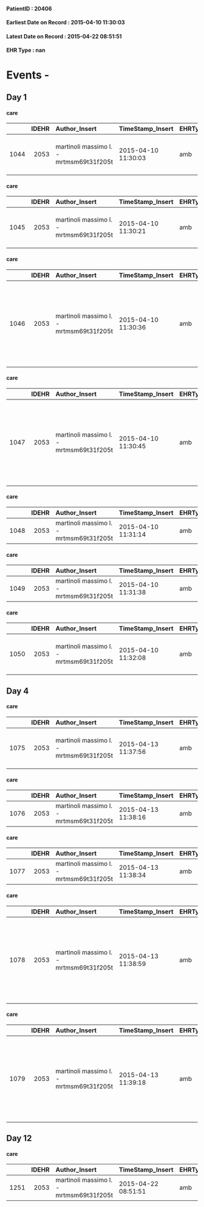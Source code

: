 
#### PatientID : 20406
#### Earliest Date on Record : 2015-04-10 11:30:03
#### Latest Date on Record : 2015-04-22 08:51:51
#### EHR Type : nan

# Events - 

## Day 1

#### care
|      |   IDEHR | Author_Insert                           | TimeStamp_Insert    | EHRType   |   PatientID |   IDGESTIONE_AUSILI |   ds_ncons |   opt_annulla_consegna | dt_Ric_consegna     | dt_ric_cons_forn    | opt_ausilio                                     |
|-----:|--------:|:----------------------------------------|:--------------------|:----------|------------:|--------------------:|-----------:|-----------------------:|:--------------------|:--------------------|:------------------------------------------------|
| 1044 |    2053 | martinoli massimo l. - mrtmsm69t31f205t | 2015-04-10 11:30:03 | amb       |       20406 |                 887 |      24892 |                      0 | 2015-03-24 00:00:00 | 2015-03-24 00:00:00 | electronic articulated bed with side rails # 14 |

#### care
|      |   IDEHR | Author_Insert                           | TimeStamp_Insert    | EHRType   |   PatientID |   IDGESTIONE_AUSILI |   ds_ncons |   opt_annulla_consegna | dt_Ric_consegna     | dt_ric_cons_forn    | opt_ausilio                             |
|-----:|--------:|:----------------------------------------|:--------------------|:----------|------------:|--------------------:|-----------:|-----------------------:|:--------------------|:--------------------|:----------------------------------------|
| 1045 |    2053 | martinoli massimo l. - mrtmsm69t31f205t | 2015-04-10 11:30:21 | amb       |       20406 |                 888 |      24892 |                      0 | 2015-03-24 00:00:00 | 2015-03-24 00:00:00 | antid air mattress with compressor # 16 |

#### care
|      |   IDEHR | Author_Insert                           | TimeStamp_Insert    | EHRType   |   PatientID |   IDGESTIONE_AUSILI |   ds_ncons |   opt_annulla_consegna | ds_note_x                                                                                | dt_Ric_consegna     | dt_ric_cons_forn    | opt_ausilio                                     |
|-----:|--------:|:----------------------------------------|:--------------------|:----------|------------:|--------------------:|-----------:|-----------------------:|:-----------------------------------------------------------------------------------------|:--------------------|:--------------------|:------------------------------------------------|
| 1046 |    2053 | martinoli massimo l. - mrtmsm69t31f205t | 2015-04-10 11:30:36 | amb       |       20406 |                 889 |      24892 |                      0 | urgent. agreeing with her daughter on the day of delivery to mobile calling 347 4454117. | 2015-03-24 00:00:00 | 2015-03-24 00:00:00 | electronic articulated bed with side rails # 14 |

#### care
|      |   IDEHR | Author_Insert                           | TimeStamp_Insert    | EHRType   |   PatientID |   IDGESTIONE_AUSILI |   ds_ncons |   opt_annulla_consegna | ds_note_x                                                                                | dt_Ric_consegna     | dt_ric_cons_forn    | opt_ausilio                             |
|-----:|--------:|:----------------------------------------|:--------------------|:----------|------------:|--------------------:|-----------:|-----------------------:|:-----------------------------------------------------------------------------------------|:--------------------|:--------------------|:----------------------------------------|
| 1047 |    2053 | martinoli massimo l. - mrtmsm69t31f205t | 2015-04-10 11:30:45 | amb       |       20406 |                 890 |      24892 |                      0 | urgent. agreeing with her daughter on the day of delivery to mobile calling 347 4454117. | 2015-03-24 00:00:00 | 2015-03-24 00:00:00 | antid air mattress with compressor # 16 |

#### care
|      |   IDEHR | Author_Insert                           | TimeStamp_Insert    | EHRType   |   PatientID |   IDGESTIONE_AUSILI |   ds_ncons |   opt_annulla_consegna | dt_Ric_consegna     | dt_ric_cons_forn    | opt_ausilio                   |
|-----:|--------:|:----------------------------------------|:--------------------|:----------|------------:|--------------------:|-----------:|-----------------------:|:--------------------|:--------------------|:------------------------------|
| 1048 |    2053 | martinoli massimo l. - mrtmsm69t31f205t | 2015-04-10 11:31:14 | amb       |       20406 |                 891 |      24930 |                      0 | 2015-03-30 00:00:00 | 2015-03-31 00:00:00 | folding wheelchair indoor # 4 |

#### care
|      |   IDEHR | Author_Insert                           | TimeStamp_Insert    | EHRType   |   PatientID |   IDGESTIONE_AUSILI |   ds_ncons |   opt_annulla_consegna | ds_note_x   | dt_Ric_consegna     | dt_ric_cons_forn    | opt_ausilio            |
|-----:|--------:|:----------------------------------------|:--------------------|:----------|------------:|--------------------:|-----------:|-----------------------:|:------------|:--------------------|:--------------------|:-----------------------|
| 1049 |    2053 | martinoli massimo l. - mrtmsm69t31f205t | 2015-04-10 11:31:38 | amb       |       20406 |                 892 |      25018 |                      0 | small       | 2015-04-10 00:00:00 | 2015-04-10 00:00:00 | comfortable chair # 21 |

#### care
|      |   IDEHR | Author_Insert                           | TimeStamp_Insert    | EHRType   |   PatientID |   IDGESTIONE_AUSILI |   ds_ncons |   opt_annulla_consegna | ds_note_x                         | dt_Ric_consegna     | dt_ric_cons_forn    | opt_ausilio                          |
|-----:|--------:|:----------------------------------------|:--------------------|:----------|------------:|--------------------:|-----------:|-----------------------:|:----------------------------------|:--------------------|:--------------------|:-------------------------------------|
| 1050 |    2053 | martinoli massimo l. - mrtmsm69t31f205t | 2015-04-10 11:32:08 | amb       |       20406 |                 893 |      25018 |                      0 | two and two wheels balconnet tips | 2015-04-10 00:00:00 | 2015-04-10 00:00:00 | 2 tips walker 2 wheels (walker) # 10 |


## Day 4

#### care
|      |   IDEHR | Author_Insert                           | TimeStamp_Insert    | EHRType   |   PatientID |   IDGESTIONE_AUSILI |   ds_ncons |   ds_nritiro |   opt_annulla_consegna | ds_note_x                         | dt_Ric_consegna     | dt_ric_cons_forn    | dt_ric_ritiro       | dt_ric_ritiro_forn   | opt_ausilio                          |
|-----:|--------:|:----------------------------------------|:--------------------|:----------|------------:|--------------------:|-----------:|-------------:|-----------------------:|:----------------------------------|:--------------------|:--------------------|:--------------------|:---------------------|:-------------------------------------|
| 1075 |    2053 | martinoli massimo l. - mrtmsm69t31f205t | 2015-04-13 11:37:56 | amb       |       20406 |                 918 |      25018 |        25032 |                      0 | two and two wheels balconnet tips | 2015-04-10 00:00:00 | 2015-04-10 00:00:00 | 2015-04-13 00:00:00 | 2015-04-13 00:00:00  | 2 tips walker 2 wheels (walker) # 10 |

#### care
|      |   IDEHR | Author_Insert                           | TimeStamp_Insert    | EHRType   |   PatientID |   IDGESTIONE_AUSILI |   ds_ncons |   ds_nritiro |   opt_annulla_consegna | ds_note_x   | dt_Ric_consegna     | dt_ric_cons_forn    | dt_ric_ritiro       | dt_ric_ritiro_forn   | opt_ausilio            |
|-----:|--------:|:----------------------------------------|:--------------------|:----------|------------:|--------------------:|-----------:|-------------:|-----------------------:|:------------|:--------------------|:--------------------|:--------------------|:---------------------|:-----------------------|
| 1076 |    2053 | martinoli massimo l. - mrtmsm69t31f205t | 2015-04-13 11:38:16 | amb       |       20406 |                 919 |      25018 |        25032 |                      0 | small       | 2015-04-10 00:00:00 | 2015-04-10 00:00:00 | 2015-04-13 00:00:00 | 2015-04-13 00:00:00  | comfortable chair # 21 |

#### care
|      |   IDEHR | Author_Insert                           | TimeStamp_Insert    | EHRType   |   PatientID |   IDGESTIONE_AUSILI |   ds_ncons |   ds_nritiro |   opt_annulla_consegna | dt_Ric_consegna     | dt_ric_cons_forn    | dt_ric_ritiro       | dt_ric_ritiro_forn   | opt_ausilio                   |
|-----:|--------:|:----------------------------------------|:--------------------|:----------|------------:|--------------------:|-----------:|-------------:|-----------------------:|:--------------------|:--------------------|:--------------------|:---------------------|:------------------------------|
| 1077 |    2053 | martinoli massimo l. - mrtmsm69t31f205t | 2015-04-13 11:38:34 | amb       |       20406 |                 920 |      24930 |        25032 |                      0 | 2015-03-30 00:00:00 | 2015-03-31 00:00:00 | 2015-04-13 00:00:00 | 2015-04-13 00:00:00  | folding wheelchair indoor # 4 |

#### care
|      |   IDEHR | Author_Insert                           | TimeStamp_Insert    | EHRType   |   PatientID |   IDGESTIONE_AUSILI |   ds_ncons |   ds_nritiro |   opt_annulla_consegna | ds_note_x                                                                                | dt_Ric_consegna     | dt_ric_cons_forn    | dt_ric_ritiro       | dt_ric_ritiro_forn   | opt_ausilio                             |
|-----:|--------:|:----------------------------------------|:--------------------|:----------|------------:|--------------------:|-----------:|-------------:|-----------------------:|:-----------------------------------------------------------------------------------------|:--------------------|:--------------------|:--------------------|:---------------------|:----------------------------------------|
| 1078 |    2053 | martinoli massimo l. - mrtmsm69t31f205t | 2015-04-13 11:38:59 | amb       |       20406 |                 921 |      24892 |        25032 |                      0 | urgent. agreeing with her daughter on the day of delivery to mobile calling 347 4454117. | 2015-03-24 00:00:00 | 2015-03-24 00:00:00 | 2015-04-13 00:00:00 | 2015-04-13 00:00:00  | antid air mattress with compressor # 16 |

#### care
|      |   IDEHR | Author_Insert                           | TimeStamp_Insert    | EHRType   |   PatientID |   IDGESTIONE_AUSILI |   ds_ncons |   ds_nritiro |   opt_annulla_consegna | ds_note_x                                                                                | dt_Ric_consegna     | dt_ric_cons_forn    | dt_ric_ritiro       | dt_ric_ritiro_forn   | opt_ausilio                                     |
|-----:|--------:|:----------------------------------------|:--------------------|:----------|------------:|--------------------:|-----------:|-------------:|-----------------------:|:-----------------------------------------------------------------------------------------|:--------------------|:--------------------|:--------------------|:---------------------|:------------------------------------------------|
| 1079 |    2053 | martinoli massimo l. - mrtmsm69t31f205t | 2015-04-13 11:39:18 | amb       |       20406 |                 922 |      24892 |        25032 |                      0 | urgent. agreeing with her daughter on the day of delivery to mobile calling 347 4454117. | 2015-03-24 00:00:00 | 2015-03-24 00:00:00 | 2015-04-13 00:00:00 | 2015-04-13 00:00:00  | electronic articulated bed with side rails # 14 |


## Day 12

#### care
|      |   IDEHR | Author_Insert                           | TimeStamp_Insert    | EHRType   |   PatientID |   IDGESTIONE_AUSILI |   ds_ncons |   ds_nbolla | dt_consegna         |   ds_nritiro |   opt_annulla_consegna | dt_Ric_consegna     | dt_ric_cons_forn    | dt_ric_ritiro       | dt_ric_ritiro_forn   | opt_ausilio                   |
|-----:|--------:|:----------------------------------------|:--------------------|:----------|------------:|--------------------:|-----------:|------------:|:--------------------|-------------:|-----------------------:|:--------------------|:--------------------|:--------------------|:---------------------|:------------------------------|
| 1251 |    2053 | martinoli massimo l. - mrtmsm69t31f205t | 2015-04-22 08:51:51 | amb       |       20406 |                1095 |      24930 |         302 | 2015-04-01 00:00:00 |        25032 |                      0 | 2015-03-30 00:00:00 | 2015-03-31 00:00:00 | 2015-04-13 00:00:00 | 2015-04-13 00:00:00  | folding wheelchair indoor # 4 |


